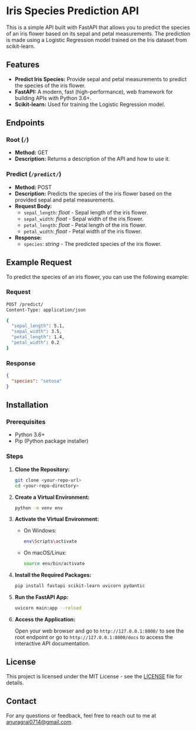 

# Iris Species Prediction API

This is a simple API built with FastAPI that allows you to predict the species of an iris flower based on its sepal and petal measurements. The prediction is made using a Logistic Regression model trained on the Iris dataset from scikit-learn.

## Features

- **Predict Iris Species:** Provide sepal and petal measurements to predict the species of the iris flower.
- **FastAPI:** A modern, fast (high-performance), web framework for building APIs with Python 3.6+.
- **Scikit-learn:** Used for training the Logistic Regression model.

## Endpoints

### Root (`/`)

- **Method:** GET
- **Description:** Returns a description of the API and how to use it.

### Predict (`/predict/`)

- **Method:** POST
- **Description:** Predicts the species of the iris flower based on the provided sepal and petal measurements.
- **Request Body:**
  - `sepal_length`: *float* - Sepal length of the iris flower.
  - `sepal_width`: *float* - Sepal width of the iris flower.
  - `petal_length`: *float* - Petal length of the iris flower.
  - `petal_width`: *float* - Petal width of the iris flower.
- **Response:**
  - `species`: *string* - The predicted species of the iris flower.

## Example Request

To predict the species of an iris flower, you can use the following example:

### Request

```bash
POST /predict/
Content-Type: application/json

{
  "sepal_length": 5.1,
  "sepal_width": 3.5,
  "petal_length": 1.4,
  "petal_width": 0.2
}
```

### Response

```json
{
  "species": "setosa"
}
```

## Installation

### Prerequisites

- Python 3.6+
- Pip (Python package installer)

### Steps

1. **Clone the Repository:**

   ```bash
   git clone <your-repo-url>
   cd <your-repo-directory>
   ```

2. **Create a Virtual Environment:**

   ```bash
   python -m venv env
   ```

3. **Activate the Virtual Environment:**

   - On Windows:
     ```bash
     env\Scripts\activate
     ```
   - On macOS/Linux:
     ```bash
     source env/bin/activate
     ```

4. **Install the Required Packages:**

   ```bash
   pip install fastapi scikit-learn uvicorn pydantic
   ```

5. **Run the FastAPI App:**

   ```bash
   uvicorn main:app --reload
   ```

6. **Access the Application:**

   Open your web browser and go to `http://127.0.0.1:8000/` to see the root endpoint or go to `http://127.0.0.1:8000/docs` to access the interactive API documentation.

## License

This project is licensed under the MIT License - see the [LICENSE](LICENSE) file for details.

## Contact

For any questions or feedback, feel free to reach out to me at anuragrai0714@gmail.com.

